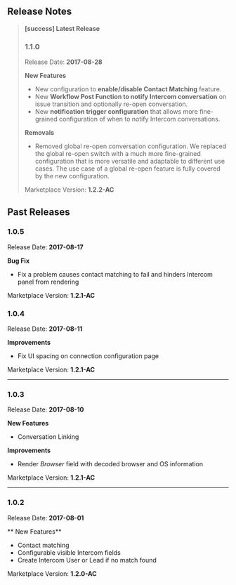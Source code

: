 ## Release Notes

> **[success] Latest Release**
>
> ### 1.1.0
>
> Release Date: **2017-08-28**
>
> **New Features**  
>  * New configuration to **enable/disable Contact Matching** feature.
>  * New **Workflow Post Function to notify Intercom conversation** on issue
>    transition and optionally re-open conversation.
>  * New **notification trigger configuration** that allows more fine-grained
>    configuration of when to notify Intercom conversations. 
>
> **Removals**
>  * Removed global re-open conversation configuration. We replaced the global
>    re-open switch with a much more fine-grained configuration that is more
>    versatile and adaptable to different use cases. The use case of a global
>    re-open feature is fully covered by the new configuration.
>
> Marketplace Version: **1.2.2-AC**  

## Past Releases

### 1.0.5
Release Date: **2017-08-17**

**Bug Fix**  
 * Fix a problem causes contact matching to fail and hinders Intercom panel
   from rendering
   
Marketplace Version: **1.2.1-AC**  

### 1.0.4

Release Date: **2017-08-11**

**Improvements**  
 * Fix UI spacing on connection configuration page

Marketplace Version: **1.2.1-AC**  

---

### 1.0.3

Release Date: **2017-08-10**
 
**New Features**
 * Conversation Linking

**Improvements**  
 * Render *Browser* field with decoded browser and OS information

Marketplace Version: **1.2.1-AC**  

---
 
### 1.0.2

Release Date: **2017-08-01**

** New Features**
 * Contact matching
 * Configurable visible Intercom fields
 * Create Intercom User or Lead if no match found
 
Marketplace Version: **1.2.0-AC**  